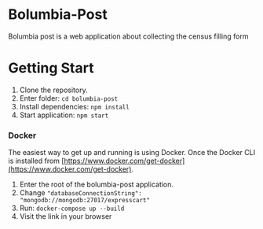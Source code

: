 # Bolumbia-Post
Bolumbia post is a web application about collecting the census filling form 

# Getting Start 

1. Clone the repository.
2. Enter folder: `cd bolumbia-post`
3. Install dependencies: `npm install`
4. Start application: `npm start`

### Docker

The easiest way to get up and running is using Docker. Once the Docker CLI is installed from [https://www.docker.com/get-docker](https://www.docker.com/get-docker).

1. Enter the root of the bolumbia-post application.
2. Change `"databaseConnectionString": "mongodb://mongodb:27017/expresscart"`
3. Run: `docker-compose up --build`
4. Visit the link in your browser

